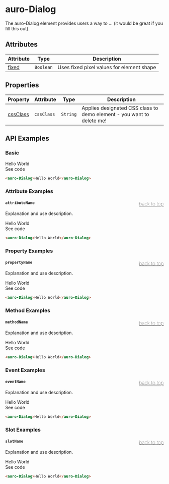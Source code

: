 <!-- AURO-GENERATED-CONTENT:START (FILE:src=./../api.md) -->
<!-- The below content is automatically added from ./../api.md -->

# auro-Dialog

The auro-Dialog element provides users a way to ... (it would be great if you fill this out).

## Attributes

| Attribute | Type      | Description                               |
|-----------|-----------|-------------------------------------------|
| [fixed](#fixed)   | `Boolean` | Uses fixed pixel values for element shape |

## Properties

| Property   | Attribute  | Type     | Description                                      |
|------------|------------|----------|--------------------------------------------------|
| [cssClass](#cssClass) | `cssClass` | `String` | Applies designated CSS class to demo element - you want to delete me! |
<!-- AURO-GENERATED-CONTENT:END -->

## API Examples

### Basic

<div class="exampleWrapper">
  <!-- AURO-GENERATED-CONTENT:START (FILE:src=./../../apiExamples/basic.html) -->
  <!-- The below content is automatically added from ./../../apiExamples/basic.html -->
  <auro-Dialog>Hello World</auro-Dialog>
  <!-- AURO-GENERATED-CONTENT:END -->
</div>
<auro-accordion lowProfile justifyRight>
  <span slot="trigger">See code</span>
<!-- AURO-GENERATED-CONTENT:START (CODE:src=./../../apiExamples/basic.html) -->
<!-- The below code snippet is automatically added from ./../../apiExamples/basic.html -->

```html
<auro-Dialog>Hello World</auro-Dialog>
```
<!-- AURO-GENERATED-CONTENT:END -->
</auro-accordion>

### Attribute Examples

#### <a name="attributeName"></a>`attributeName`<a href="#" style="float: right; font-size: 1rem; font-weight: 100;">back to top</a>
Explanation and use description.

<div class="exampleWrapper">
  <!-- AURO-GENERATED-CONTENT:START (FILE:src=./../../apiExamples/basic.html) -->
  <!-- The below content is automatically added from ./../../apiExamples/basic.html -->
  <auro-Dialog>Hello World</auro-Dialog>
  <!-- AURO-GENERATED-CONTENT:END -->
</div>
<auro-accordion lowProfile justifyRight>
  <span slot="trigger">See code</span>
<!-- AURO-GENERATED-CONTENT:START (CODE:src=./../../apiExamples/basic.html) -->
<!-- The below code snippet is automatically added from ./../../apiExamples/basic.html -->

```html
<auro-Dialog>Hello World</auro-Dialog>
```
<!-- AURO-GENERATED-CONTENT:END -->
</auro-accordion>

### Property Examples

#### <a name="propertyName"></a>`propertyName`<a href="#" style="float: right; font-size: 1rem; font-weight: 100;">back to top</a>
Explanation and use description.

<div class="exampleWrapper">
  <!-- AURO-GENERATED-CONTENT:START (FILE:src=./../../apiExamples/basic.html) -->
  <!-- The below content is automatically added from ./../../apiExamples/basic.html -->
  <auro-Dialog>Hello World</auro-Dialog>
  <!-- AURO-GENERATED-CONTENT:END -->
</div>
<auro-accordion lowProfile justifyRight>
  <span slot="trigger">See code</span>
<!-- AURO-GENERATED-CONTENT:START (CODE:src=./../../apiExamples/basic.html) -->
<!-- The below code snippet is automatically added from ./../../apiExamples/basic.html -->

```html
<auro-Dialog>Hello World</auro-Dialog>
```
<!-- AURO-GENERATED-CONTENT:END -->
</auro-accordion>

### Method Examples

#### <a name="methodName"></a>`methodName`<a href="#" style="float: right; font-size: 1rem; font-weight: 100;">back to top</a>
Explanation and use description.

<div class="exampleWrapper">
  <!-- AURO-GENERATED-CONTENT:START (FILE:src=./../../apiExamples/basic.html) -->
  <!-- The below content is automatically added from ./../../apiExamples/basic.html -->
  <auro-Dialog>Hello World</auro-Dialog>
  <!-- AURO-GENERATED-CONTENT:END -->
</div>
<auro-accordion lowProfile justifyRight>
  <span slot="trigger">See code</span>
<!-- AURO-GENERATED-CONTENT:START (CODE:src=./../../apiExamples/basic.html) -->
<!-- The below code snippet is automatically added from ./../../apiExamples/basic.html -->

```html
<auro-Dialog>Hello World</auro-Dialog>
```
<!-- AURO-GENERATED-CONTENT:END -->
</auro-accordion>

### Event Examples

#### <a name="eventName"></a>`eventName`<a href="#" style="float: right; font-size: 1rem; font-weight: 100;">back to top</a>
Explanation and use description.

<div class="exampleWrapper">
  <!-- AURO-GENERATED-CONTENT:START (FILE:src=./../../apiExamples/basic.html) -->
  <!-- The below content is automatically added from ./../../apiExamples/basic.html -->
  <auro-Dialog>Hello World</auro-Dialog>
  <!-- AURO-GENERATED-CONTENT:END -->
</div>
<auro-accordion lowProfile justifyRight>
  <span slot="trigger">See code</span>
<!-- AURO-GENERATED-CONTENT:START (CODE:src=./../../apiExamples/basic.html) -->
<!-- The below code snippet is automatically added from ./../../apiExamples/basic.html -->

```html
<auro-Dialog>Hello World</auro-Dialog>
```
<!-- AURO-GENERATED-CONTENT:END -->
</auro-accordion>

### Slot Examples

#### <a name="slotName"></a>`slotName`<a href="#" style="float: right; font-size: 1rem; font-weight: 100;">back to top</a>
Explanation and use description.

<div class="exampleWrapper">
  <!-- AURO-GENERATED-CONTENT:START (FILE:src=./../../apiExamples/basic.html) -->
  <!-- The below content is automatically added from ./../../apiExamples/basic.html -->
  <auro-Dialog>Hello World</auro-Dialog>
  <!-- AURO-GENERATED-CONTENT:END -->
</div>
<auro-accordion lowProfile justifyRight>
  <span slot="trigger">See code</span>
<!-- AURO-GENERATED-CONTENT:START (CODE:src=./../../apiExamples/basic.html) -->
<!-- The below code snippet is automatically added from ./../../apiExamples/basic.html -->

```html
<auro-Dialog>Hello World</auro-Dialog>
```
<!-- AURO-GENERATED-CONTENT:END -->
</auro-accordion>
